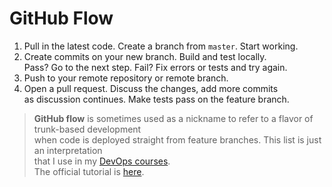 # GitHub Flow
1. Pull in the latest code. Create a branch from `master`. Start working.    
2. Create commits on your new branch. Build and test locally.  
  Pass? Go to the next step. Fail? Fix errors or tests and try again.  
3. Push to your remote repository or remote branch.  
4. Open a pull request. Discuss the changes, add more commits  
  as discussion continues. Make tests pass on the feature branch.  
> **GitHub flow** is sometimes used as a nickname to refer to a flavor of trunk-based development  
  when code is deployed straight from feature branches. This list is just an interpretation  
  that I use in my [DevOps courses](http://redpill.solutions).  
  The official tutorial is [here](https://guides.github.com/introduction/flow/).

